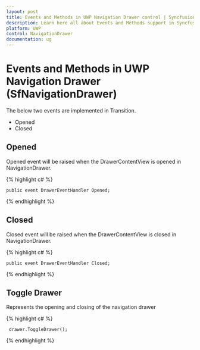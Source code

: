 ```yaml
---
layout: post
title: Events and Methods in UWP Navigation Drawer control | Syncfusion
description: Learn here all about Events and Methods support in Syncfusion UWP Navigation Drawer (SfNavigationDrawer) control and more.
platform: UWP
control: NavigationDrawer
documentation: ug
---
```


# Events and Methods in UWP Navigation Drawer (SfNavigationDrawer)

The below two events are implemented in Transition.

* Opened
* Closed

## Opened

Opened event will be raised when the DrawerContentView is opened in NavigationDrawer.


  {% highlight c# %}

    public event DrawerEventHandler Opened;
        
   {% endhighlight %}

## Closed

Closed event will be raised when the DrawerContentView is closed in NavigationDrawer.



{% highlight c# %}

    public event DrawerEventHandler Closed;
	
{% endhighlight %}

## Toggle Drawer

Represents the opening and closing of the navigation drawer


{% highlight c# %}

     drawer.ToggleDrawer();
	
{% endhighlight %}

